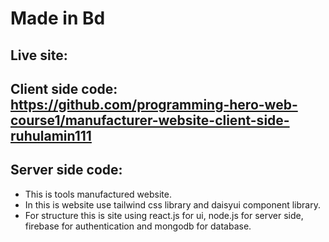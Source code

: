 # Made in Bd

## Live site: 

## Client side code: https://github.com/programming-hero-web-course1/manufacturer-website-client-side-ruhulamin111

## Server side code: 

* This is tools manufactured website. 
* In this is website use tailwind css library and daisyui component library.
* For structure this is site using react.js for ui, node.js for server side, firebase for authentication and mongodb for database. 

